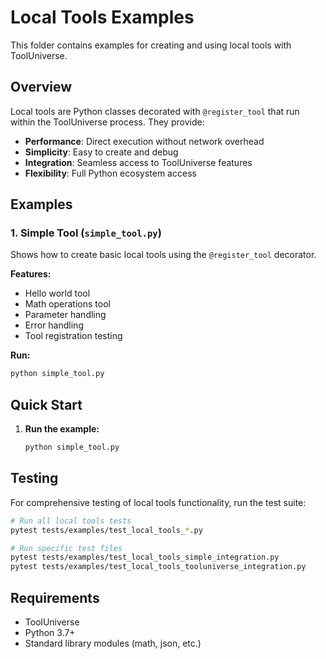 # Local Tools Examples

This folder contains examples for creating and using local tools with ToolUniverse.

## Overview

Local tools are Python classes decorated with `@register_tool` that run within the ToolUniverse process. They provide:

- **Performance**: Direct execution without network overhead
- **Simplicity**: Easy to create and debug
- **Integration**: Seamless access to ToolUniverse features
- **Flexibility**: Full Python ecosystem access

## Examples

### 1. Simple Tool (`simple_tool.py`)
Shows how to create basic local tools using the `@register_tool` decorator.

**Features:**
- Hello world tool
- Math operations tool
- Parameter handling
- Error handling
- Tool registration testing

**Run:**
```bash
python simple_tool.py
```

## Quick Start

1. **Run the example:**
   ```bash
   python simple_tool.py
   ```

## Testing

For comprehensive testing of local tools functionality, run the test suite:

```bash
# Run all local tools tests
pytest tests/examples/test_local_tools_*.py

# Run specific test files
pytest tests/examples/test_local_tools_simple_integration.py
pytest tests/examples/test_local_tools_tooluniverse_integration.py
```

## Requirements

- ToolUniverse
- Python 3.7+
- Standard library modules (math, json, etc.)
